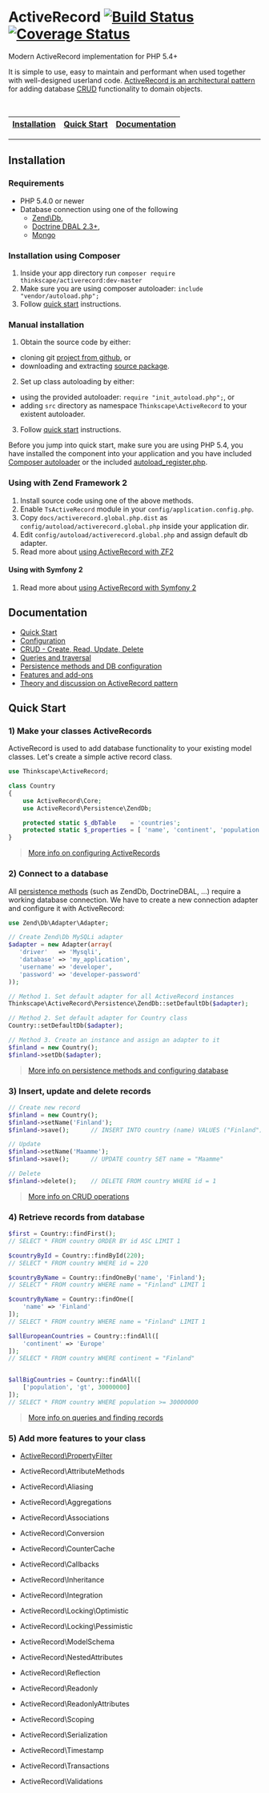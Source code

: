 ActiveRecord [![Build Status](https://api.travis-ci.org/Thinkscape/ActiveRecord.png?branch=master)](http://travis-ci.org/Thinkscape/ActiveRecord) [![Coverage Status](https://coveralls.io/repos/Thinkscape/ActiveRecord/badge.png)](https://coveralls.io/r/Thinkscape/ActiveRecord)
=============

Modern ActiveRecord implementation for PHP 5.4+

It is simple to use, easy to maintain and performant when used together with well-designed userland
code. [ActiveRecord is an architectural pattern](https://en.wikipedia.org/wiki/Active_record_pattern) for 
adding database [CRUD](https://en.wikipedia.org/wiki/CRUD) functionality to domain objects. 

<br>

| [Installation](#installation) | [Quick Start](#quick-start) | [Documentation](#documentation) |
| ----------------------------- | --------------------------- | ------------------------------- | 
-------------------------------------------------------------------------------------------------

## Installation

### Requirements

  * PHP 5.4.0 or newer
  * Database connection using one of the following
    * [Zend\Db](https://github.com/zendframework/zf2), 
    * [Doctrine DBAL 2.3+](https://github.com/doctrine/dbal), 
    * [Mongo](http://php.net/manual/en/mongo.installation.php)

### Installation using Composer

 1. Inside your app directory run `composer require thinkscape/activerecord:dev-master`
 2. Make sure you are using composer autoloader: `include "vendor/autoload.php";`
 3. Follow [quick start](#quick-start) instructions.

### Manual installation
 
 1. Obtain the source code by either:
   * cloning git [project from github](https://github.com/Thinkscape/ActiveRecord.git), or
   * downloading and extracting [source package](https://github.com/Thinkscape/ActiveRecord/archive/master.zip).
 2. Set up class autoloading by either:
   * using the provided autoloader: `require "init_autoload.php";`, or
   * adding `src` directory as namespace `Thinkscape\ActiveRecord` to your existent autoloader.
 3. Follow [quick start](#quick-start) instructions.

Before you jump into quick start, make sure you are using PHP 5.4, you have installed the component into
your application and you have included [Composer autoloader](../README.md#installation-using-composer) or
the included [autoload_register.php](../README.md#manual-installation).

### Using with Zend Framework 2

 1. Install source code using one of the above methods.
 2. Enable `TsActiveRecord` module in your `config/application.config.php`.
 3. Copy `docs/activerecord.global.php.dist` as `config/autoload/activerecord.global.php` inside your application dir.
 4. Edit `config/autoload/activerecord.global.php` and assign default db adapter.
 5. Read more about [using ActiveRecord with ZF2](docs/zend-framework-2.md)

#### Using with Symfony 2

 1. Read more about [using ActiveRecord with Symfony 2](docs/zend-framework-2.md)

## Documentation

 * [Quick Start](#quick-start)
 * [Configuration](docs/config.md)
 * [CRUD - Create, Read, Update, Delete](docs/CRUD.md)
 * [Queries and traversal](docs/queries.md)
 * [Persistence methods and DB configuration](docs/persistence.md)
 * [Features and add-ons](docs/features.md)
 * [Theory and discussion on ActiveRecord pattern](docs/discussion.md)

## Quick Start

### 1) Make your classes ActiveRecords

ActiveRecord is used to add database functionality to your existing model classes. Let's create a simple
active record class.

````php
use Thinkscape\ActiveRecord;

class Country
{
    use ActiveRecord\Core;
    use ActiveRecord\Persistence\ZendDb;

    protected static $_dbTable    = 'countries';
    protected static $_properties = [ 'name', 'continent', 'population' ];
}
````

> [More info on configuring ActiveRecords](docs/config.md)


### 2) Connect to a database

All [persistence methods](persistence.md) (such as ZendDb, DoctrineDBAL, ...) require a working database connection.
We have to create a new connection adapter and configure it with ActiveRecord:


````php
use Zend\Db\Adapter\Adapter;

// Create Zend\Db MySQLi adapter
$adapter = new Adapter(array(
   'driver'   => 'Mysqli',
   'database' => 'my_application',
   'username' => 'developer',
   'password' => 'developer-password'
));

// Method 1. Set default adapter for all ActiveRecord instances
Thinkscape\ActiveRecord\Persistence\ZendDb::setDefaultDb($adapter);

// Method 2. Set default adapter for Country class
Country::setDefaultDb($adapter);

// Method 3. Create an instance and assign an adapter to it
$finland = new Country();
$finland->setDb($adapter);
````

> [More info on persistence methods and configuring database](docs/persistence.md)

### 3) Insert, update and delete records

````php
// Create new record
$finland = new Country();
$finland->setName('Finland');
$finland->save();      // INSERT INTO country (name) VALUES ("Finland")

// Update
$finland->setName('Maamme');
$finland->save();      // UPDATE country SET name = "Maamme"

// Delete
$finland->delete();    // DELETE FROM country WHERE id = 1
````

> [More info on CRUD operations](docs/CRUD.md)

### 4) Retrieve records from database

````php
$first = Country::findFirst();
// SELECT * FROM country ORDER BY id ASC LIMIT 1

$countryById = Country::findById(220);
// SELECT * FROM country WHERE id = 220

$countryByName = Country::findOneBy('name', 'Finland');
// SELECT * FROM country WHERE name = "Finland" LIMIT 1

$countryByName = Country::findOne([
    'name' => 'Finland'
]);
// SELECT * FROM country WHERE name = "Finland" LIMIT 1

$allEuropeanCountries = Country::findAll([
    'continent' => 'Europe'
]);
// SELECT * FROM country WHERE continent = "Finland"


$allBigCountries = Country::findAll([
    ['population', 'gt', 30000000]
]);
// SELECT * FROM country WHERE population >= 30000000

````
> [More info on queries and finding records](docs/queries.md)

### 5) Add more features to your class

 * [ActiveRecord\PropertyFilter](docs/property-filter.md)

 * ActiveRecord\AttributeMethods
 * ActiveRecord\Aliasing
 * ActiveRecord\Aggregations
 * ActiveRecord\Associations
 * ActiveRecord\Conversion
 * ActiveRecord\CounterCache
 * ActiveRecord\Callbacks
 * ActiveRecord\Inheritance
 * ActiveRecord\Integration
 * ActiveRecord\Locking\Optimistic
 * ActiveRecord\Locking\Pessimistic
 * ActiveRecord\ModelSchema
 * ActiveRecord\NestedAttributes
 * ActiveRecord\Reflection
 * ActiveRecord\Readonly
 * ActiveRecord\ReadonlyAttributes
 * ActiveRecord\Scoping
 * ActiveRecord\Serialization
 * ActiveRecord\Timestamp
 * ActiveRecord\Transactions
 * ActiveRecord\Validations

